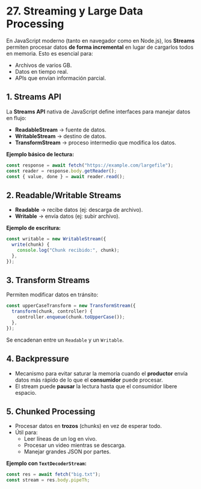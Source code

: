 # 27. Streaming y Large Data Processing

En JavaScript moderno (tanto en navegador como en Node.js), los **Streams** permiten procesar datos **de forma incremental** en lugar de cargarlos todos en memoria. Esto es esencial para:

- Archivos de varios GB.
- Datos en tiempo real.
- APIs que envían información parcial.

## 1. Streams API

La **Streams API** nativa de JavaScript define interfaces para manejar datos en flujo:

- **ReadableStream** → fuente de datos.
- **WritableStream** → destino de datos.
- **TransformStream** → proceso intermedio que modifica los datos.

**Ejemplo básico de lectura:**

```javascript
const response = await fetch("https://example.com/largefile");
const reader = response.body.getReader();
const { value, done } = await reader.read();
```

## 2. Readable/Writable Streams

- **Readable** → recibe datos (ej: descarga de archivo).
- **Writable** → envía datos (ej: subir archivo).

**Ejemplo de escritura:**

```javascript
const writable = new WritableStream({
  write(chunk) {
    console.log("Chunk recibido:", chunk);
  },
});
```

## 3. Transform Streams

Permiten modificar datos en tránsito:

```javascript
const upperCaseTransform = new TransformStream({
  transform(chunk, controller) {
    controller.enqueue(chunk.toUpperCase());
  },
});
```

Se encadenan entre un `Readable` y un `Writable`.

## 4. Backpressure

- Mecanismo para evitar saturar la memoria cuando el **productor** envía datos más rápido de lo que el **consumidor** puede procesar.
- El stream puede **pausar** la lectura hasta que el consumidor libere espacio.

## 5. Chunked Processing

- Procesar datos en **trozos** (chunks) en vez de esperar todo.
- Útil para:
  - Leer líneas de un log en vivo.
  - Procesar un video mientras se descarga.
  - Manejar grandes JSON por partes.

**Ejemplo con `TextDecoderStream`:**

```javascript
const res = await fetch("big.txt");
const stream = res.body.pipeTh;
```
